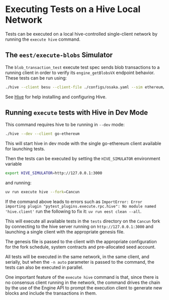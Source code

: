 # Executing Tests on a Hive Local Network

Tests can be executed on a local hive-controlled single-client network by running the `execute hive` command.

## The `eest/execute-blobs` Simulator

The `blob_transaction_test` execute test spec sends blob transactions to a running client in order to verify its `engine_getBlobsVX` endpoint behavior. These tests can be run using:

```bash
./hive --client besu --client-file ./configs/osaka.yaml --sim ethereum/eest/execute-blobs
```

See [Hive](../hive/index.md) for help installing and configuring Hive.

## Running `execute` tests with Hive in Dev Mode

This command requires hive to be running in `--dev` mode:

```bash
./hive --dev --client go-ethereum
```

This will start hive in dev mode with the single go-ethereum client available for launching tests.

Then the tests can be executed by setting the `HIVE_SIMULATOR` environment variable

```bash
export HIVE_SIMULATOR=http://127.0.0.1:3000
```

and running:

```bash
uv run execute hive --fork=Cancun
```

If the command above leads to errors such as `ImportError: Error importing plugin "pytest_plugins.execute.rpc.hive": No module named 'hive.client'` run the following to fix it: `uv run eest clean --all`.

This will execute all available tests in the `tests` directory on the `Cancun` fork by connecting to the hive server running on `http://127.0.0.1:3000` and launching a single client with the appropriate genesis file.

The genesis file is passed to the client with the appropriate configuration for the fork schedule, system contracts and pre-allocated seed account.

All tests will be executed in the same network, in the same client, and serially, but when the `-n auto` parameter is passed to the command, the tests can also be executed in parallel.

One important feature of the `execute hive` command is that, since there is no consensus client running in the network, the command drives the chain by the use of the Engine API to prompt the execution client to generate new blocks and include the transactions in them.
